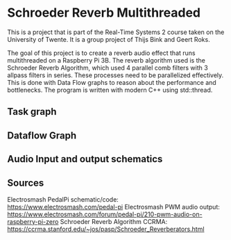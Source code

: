 # Schroeder Reverb Multithreaded
This is a project that is part of the Real-Time Systems 2 course taken on the University of Twente. It is a group project of Thijs Bink and Geert Roks.

The goal of this project is to create a reverb audio effect that runs multithreaded on a Raspberry Pi 3B. The reverb algorithm used is the Schroeder Reverb Algorithm, which used 4 parallel comb filters with 3 allpass filters in series. These processes need to be parallelized effectively. This is done with Data Flow graphs to reason about the performance and bottlenecks. The program is written with modern C++ using std::thread.

## Task graph


## Dataflow Graph


## Audio Input and output schematics


## Sources
Electrosmash PedalPi schematic/code: https://www.electrosmash.com/pedal-pi
Electrosmash PWM audio output: https://www.electrosmash.com/forum/pedal-pi/210-pwm-audio-on-raspberry-pi-zero
Schroeder Reverb Algorithm CCRMA: https://ccrma.stanford.edu/~jos/pasp/Schroeder_Reverberators.html
